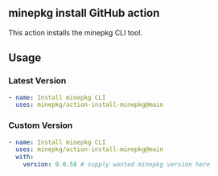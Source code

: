 ## minepkg install GitHub action

This action installs the minepkg CLI tool.

## Usage

### Latest Version

```yaml
- name: Install minepkg CLI
  uses: minepkg/action-install-minepkg@main

```

### Custom Version

```yaml
- name: Install minepkg CLI
  uses: minepkg/action-install-minepkg@main
  with:
    version: 0.0.58 # supply wanted minepkg version here
```